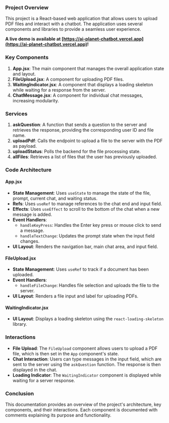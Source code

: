 ### Project Overview

This project is a React-based web application that allows users to upload PDF files and interact with a chatbot. The
application uses several components and libraries to provide a seamless user experience.

**A live demo is available at [https://ai-planet-chatbot.vercel.app](https://ai-planet-chatbot.vercel.app)!**

### Key Components

1. **App.jsx**: The main component that manages the overall application state and layout.
2. **FileUpload.jsx**: A component for uploading PDF files.
3. **WaitingIndicator.jsx**: A component that displays a loading skeleton while waiting for a response from the server.
4. **ChatMessage.jsx**: A component for individual chat messages, increasing modularity.

 ### Services
1. **askQuestion**: A function that sends a question to the server and retrieves the response, providing the corresponding user ID and file name.
2. **uploadPdf**: Calls the endpoint to upload a file to the server with the PDF as payload.
3. **uploadStatus**: Polls the backend for the file processing state.
4. **allFiles**: Retrieves a list of files that the user has previously uploaded.

### Code Architecture

#### App.jsx

- **State Management**: Uses `useState` to manage the state of the file, prompt, current chat, and waiting status.
- **Refs**: Uses `useRef` to manage references to the chat end and input field.
- **Effects**: Uses `useEffect` to scroll to the bottom of the chat when a new message is added.
- **Event Handlers**:
    - `handleKeyPress`: Handles the Enter key press or mouse click to send a message.
    - `handleTextChange`: Updates the prompt state when the input field changes.
- **UI Layout**: Renders the navigation bar, main chat area, and input field.

#### FileUpload.jsx

- **State Management**: Uses `useRef` to track if a document has been uploaded.
- **Event Handlers**:
    - `handleFileChange`: Handles file selection and uploads the file to the server.
- **UI Layout**: Renders a file input and label for uploading PDFs.

#### WaitingIndicator.jsx

- **UI Layout**: Displays a loading skeleton using the `react-loading-skeleton` library.

### Interactions

- **File Upload**: The `FileUpload` component allows users to upload a PDF file, which is then set in the `App`
  component's state.
- **Chat Interaction**: Users can type messages in the input field, which are sent to the server using the `askQuestion`
  function. The response is then displayed in the chat.
- **Loading Indicator**: The `WaitingIndicator` component is displayed while waiting for a server response.

### Conclusion

This documentation provides an overview of the project's architecture, key components, and their interactions. Each
component is documented with comments explaining its purpose and functionality.
